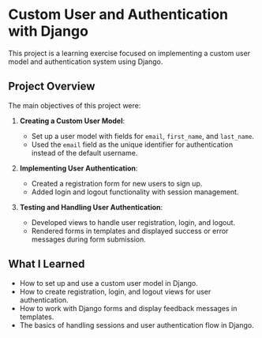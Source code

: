 # Custom User and Authentication with Django

This project is a learning exercise focused on implementing a custom user model and authentication system using Django.

## Project Overview
The main objectives of this project were:

1. **Creating a Custom User Model**:
   - Set up a user model with fields for `email`, `first_name`, and `last_name`.
   - Used the `email` field as the unique identifier for authentication instead of the default username.

2. **Implementing User Authentication**:
   - Created a registration form for new users to sign up.
   - Added login and logout functionality with session management.

3. **Testing and Handling User Authentication**:
   - Developed views to handle user registration, login, and logout.
   - Rendered forms in templates and displayed success or error messages during form submission.

## What I Learned
- How to set up and use a custom user model in Django.
- How to create registration, login, and logout views for user authentication.
- How to work with Django forms and display feedback messages in templates.
- The basics of handling sessions and user authentication flow in Django.




